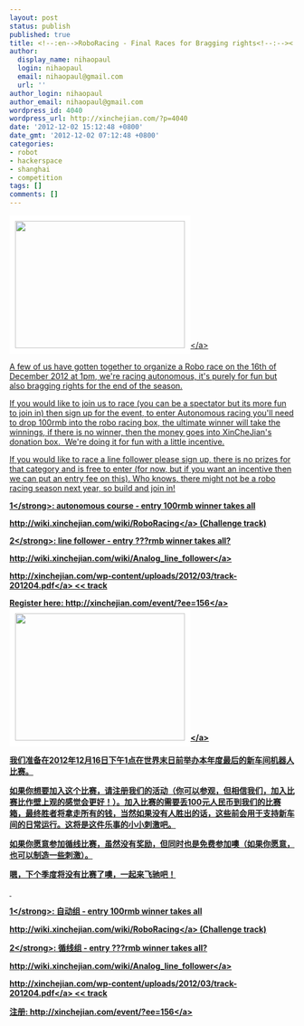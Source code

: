 ```yaml
---
layout: post
status: publish
published: true
title: <!--:en-->RoboRacing - Final Races for Bragging rights<!--:--><!--:zh-->机器人大赛－－世界末日前最后的比赛！<!--:-->
author:
  display_name: nihaopaul
  login: nihaopaul
  email: nihaopaul@gmail.com
  url: ''
author_login: nihaopaul
author_email: nihaopaul@gmail.com
wordpress_id: 4040
wordpress_url: http://xinchejian.com/?p=4040
date: '2012-12-02 15:12:48 +0800'
date_gmt: '2012-12-02 07:12:48 +0800'
categories:
- robot
- hackerspace
- shanghai
- competition
tags: []
comments: []
---
```

<p><!--:en--><a href="http:&#47;&#47;xinchejian.com&#47;2011&#47;01&#47;03&#47;art-platform-v3-control-v4-and-the-future-platform-v4&#47;img_0023&#47;" rel="attachment wp-att-306"><img class="alignleft size-medium wp-image-306" style="border: 10px solid #fff;" title="IMG_0023" src="http:&#47;&#47;xinchejian.com&#47;wp-content&#47;uploads&#47;2011&#47;01&#47;IMG_0023-300x225.jpg" alt="" width="300" height="225" &#47;><&#47;a></p>
<p>A few of us have gotten together to organize a Robo race on the 16th of December 2012 at 1pm, we're racing autonomous, it's purely for fun but also bragging rights for the end of the season.</p>
<p>If you would like to join us to race (you can be a spectator but its more fun to join in) then sign up for the event, to enter Autonomous racing you'll need to drop 100rmb into the robo racing box, the ultimate winner will take the winnings, if there is no winner, then the money goes into XinCheJian's donation box.&nbsp; We're doing it for fun with a little incentive.</p>
<p>If you would like to race a line follower please sign up, there is no prizes for that category and is free to enter (for now, but if you want an incentive then we can put an entry fee on this). Who knows, there might not be a robo racing season next year, so build and join in!</p>
<p><strong>1<&#47;strong>: autonomous course - entry 100rmb winner takes all</p>
<p><a href="http:&#47;&#47;wiki.xinchejian.com&#47;wiki&#47;RoboRacing">http:&#47;&#47;wiki.xinchejian.com&#47;wiki&#47;RoboRacing<&#47;a> (Challenge track)</p>
<p><strong>2<&#47;strong>: line follower - entry ???rmb winner takes all?</p>
<p><a href="http:&#47;&#47;wiki.xinchejian.com&#47;wiki&#47;Analog_line_follower">http:&#47;&#47;wiki.xinchejian.com&#47;wiki&#47;Analog_line_follower<&#47;a></p>
<p><a href="http:&#47;&#47;xinchejian.com&#47;wp-content&#47;uploads&#47;2012&#47;03&#47;track-201204.pdf">http:&#47;&#47;xinchejian.com&#47;wp-content&#47;uploads&#47;2012&#47;03&#47;track-201204.pdf<&#47;a> << track</p>
<p>Register here: <a href="http:&#47;&#47;xinchejian.com&#47;event&#47;?ee=156">http:&#47;&#47;xinchejian.com&#47;event&#47;?ee=156<&#47;a><!--:--><!--:zh--><a href="http:&#47;&#47;xinchejian.com&#47;2011&#47;01&#47;03&#47;art-platform-v3-control-v4-and-the-future-platform-v4&#47;img_0023&#47;" rel="attachment wp-att-306"><img class="alignleft size-medium wp-image-306" style="border: 10px solid #fff;" title="IMG_0023" src="http:&#47;&#47;xinchejian.com&#47;wp-content&#47;uploads&#47;2011&#47;01&#47;IMG_0023-300x225.jpg" alt="" width="300" height="225" &#47;><&#47;a></p>
<p>我们准备在2012年12月16日下午1点在世界末日前举办本年度最后的新车间机器人比赛。</p>
<p>如果你想要加入这个比赛，请注册我们的活动（你可以参观，但相信我们，加入比赛比作壁上观的感觉会更好！）。加入比赛的需要丢100元人民币到我们的比赛箱，最终胜者将拿走所有的钱，当然如果没有人胜出的话，这些前会用于支持新车间的日常运行。这将是这件乐事的小小刺激吧。</p>
<p>如果你愿意参加循线比赛，虽然没有奖励，但同时也是免费参加噢（如果你愿意，也可以制造一些刺激）。</p>
<p>嗯，下个季度将没有比赛了噢，一起来飞驰吧！</p>
<p>&nbsp;</p>
<p><strong>1<&#47;strong>: 自动组&nbsp;- entry 100rmb winner takes all</p>
<p><a href="http:&#47;&#47;wiki.xinchejian.com&#47;wiki&#47;RoboRacing">http:&#47;&#47;wiki.xinchejian.com&#47;wiki&#47;RoboRacing<&#47;a> (Challenge track)</p>
<p><strong>2<&#47;strong>: 循线组&nbsp;- entry ???rmb winner takes all?</p>
<p><a href="http:&#47;&#47;wiki.xinchejian.com&#47;wiki&#47;Analog_line_follower">http:&#47;&#47;wiki.xinchejian.com&#47;wiki&#47;Analog_line_follower<&#47;a></p>
<p><a href="http:&#47;&#47;xinchejian.com&#47;wp-content&#47;uploads&#47;2012&#47;03&#47;track-201204.pdf">http:&#47;&#47;xinchejian.com&#47;wp-content&#47;uploads&#47;2012&#47;03&#47;track-201204.pdf<&#47;a> << track</p>
<p>注册: <a href="http:&#47;&#47;xinchejian.com&#47;event&#47;?ee=156">http:&#47;&#47;xinchejian.com&#47;event&#47;?ee=156<&#47;a><!--:--></p>
